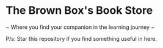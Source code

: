 # The Brown Box's Book Store
~ Where you find your companion in the learning journey ~

P/s: Star this repository if you find something useful in here.

